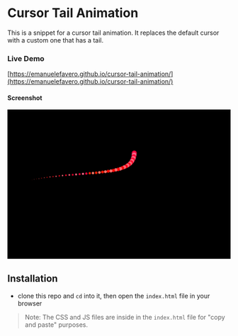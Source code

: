 # Cursor Tail Animation

This is a snippet for a cursor tail animation. It replaces the default cursor with a custom one that has a tail.

### Live Demo

[https://emanuelefavero.github.io/cursor-tail-animation/](https://emanuelefavero.github.io/cursor-tail-animation/)

#### Screenshot

![Screenshot](./Screenshot.png 'Screenshot')

## Installation

- clone this repo and `cd` into it, then open the `index.html` file in your browser

> Note: The CSS and JS files are inside in the `index.html` file for "copy and paste" purposes.
